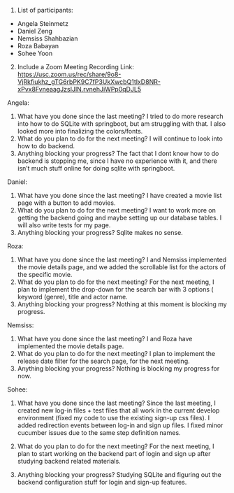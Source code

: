 1. List of participants:
- Angela Steinmetz
- Daniel Zeng
- Nemsiss Shahbazian
- Roza Babayan
- Sohee Yoon
2. Include a Zoom Meeting Recording Link: https://usc.zoom.us/rec/share/9o8-VjRkfiukhz_gTG6rbPK9C7fP3UkXwcbQ1tIxD8NR-xPvx8FvneaagJzsIJlN.rvnehJiWPp0qDJL5

Angela:
1. What have you done since the last meeting?
I tried to do more research into how to do SQLite with springboot, but am struggling with that. I also looked more into finalizing the colors/fonts. 
2. What do you plan to do for the next meeting?
I will continue to look into how to do backend.
3. Anything blocking your progress?
The fact that I dont know how to do backend is stopping me, since I have no experience with it, and there isn’t much stuff online for doing sqlite with springboot. 

Daniel:
1. What have you done since the last meeting?
     I have created a movie list page with a button to add movies.
2. What do you plan to do for the next meeting?
    I want to work more on getting the backend going and maybe setting  up our database tables. I will also write tests for my page.
3. Anything blocking your progress?
     Sqlite makes no sense.

Roza:
1. What have you done since the last meeting?
    I and Nemsiss implemented the movie details page, and we added the scrollable list for the actors of the specific movie.
2. What do you plan to do for the next meeting?
     For the next meeting, I plan to implement the drop-down for the search bar with 3 options ( keyword (genre), title and actor name.
3. Anything blocking your progress?
     Nothing at this moment is blocking my progress.

Nemsiss:
1. What have you done since the last meeting?
    I and Roza have implemented the movie details page.
2. What do you plan to do for the next meeting?
     I plan to implement the release date filter for the search page, for the next meeting. 
3. Anything blocking your progress?
     Nothing is blocking my progress for now.

Sohee:
1. What have you done since the last meeting?
Since the last meeting, I created new log-in files + test files that all work in the current develop environment (fixed my code to use the existing sign-up css files). I added redirection events between log-in and sign up files. I fixed minor cucumber issues due to the same step definition names. 

2. What do you plan to do for the next meeting?
For the next meeting, I plan to start working on the backend part of login and sign up after studying backend related materials.  

3. Anything blocking your progress?
     Studying SQLite and figuring out the backend configuration stuff for login and sign-up features.
